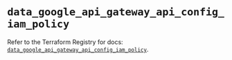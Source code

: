 # `data_google_api_gateway_api_config_iam_policy`

Refer to the Terraform Registry for docs: [`data_google_api_gateway_api_config_iam_policy`](https://registry.terraform.io/providers/hashicorp/google-beta/5.13.0/docs/data-sources/google_api_gateway_api_config_iam_policy).

